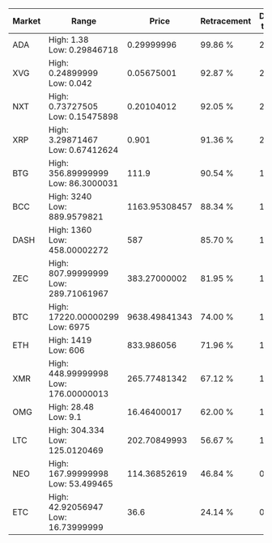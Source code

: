 | Market | Range | Price| Retracement | Doubles to 50% |
| --- | --- | --- | --- | --- |
| ADA | High: 1.38<br />Low: 0.29846718 | 0.29999996 | 99.86 % | 2.80 |
| XVG | High: 0.24899999<br />Low: 0.042 | 0.05675001 | 92.87 % | 2.56 |
| NXT | High: 0.73727505<br />Low: 0.15475898 | 0.20104012 | 92.05 % | 2.22 |
| XRP | High: 3.29871467<br />Low: 0.67412624 | 0.901 | 91.36 % | 2.20 |
| BTG | High: 356.89999999<br />Low: 86.3000031 | 111.9 | 90.54 % | 1.98 |
| BCC | High: 3240<br />Low: 889.9579821 | 1163.95308457 | 88.34 % | 1.77 |
| DASH | High: 1360<br />Low: 458.00002272 | 587 | 85.70 % | 1.55 |
| ZEC | High: 807.99999999<br />Low: 289.71061967 | 383.27000002 | 81.95 % | 1.43 |
| BTC | High: 17220.00000299<br />Low: 6975 | 9638.49841343 | 74.00 % | 1.26 |
| ETH | High: 1419<br />Low: 606 | 833.986056 | 71.96 % | 1.21 |
| XMR | High: 448.99999998<br />Low: 176.00000013 | 265.77481342 | 67.12 % | 1.18 |
| OMG | High: 28.48<br />Low: 9.1 | 16.46400017 | 62.00 % | 1.14 |
| LTC | High: 304.334<br />Low: 125.0120469 | 202.70849993 | 56.67 % | 1.06 |
| NEO | High: 167.99999998<br />Low: 53.499465 | 114.36852619 | 46.84 % | 0.00 |
| ETC | High: 42.92056947<br />Low: 16.73999999 | 36.6 | 24.14 % | 0.00 |
